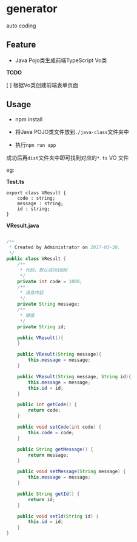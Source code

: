# generator
auto coding 

## Feature

- Java Pojo类生成前端TypeScript Vo类

**TODO**

[ ] 根据Vo类创建前端表单页面

## Usage

- npm install

- 将Java POJO类文件放到`./java-class`文件夹中


- 执行`npm run app`

成功后再`dist`文件夹中即可找到对应的`*.ts` VO 文件


eg:

**Test.ts**

```
export class VResult { 
	code : string;
	message : string;
	id : string;
}
```

**VResult.java**

```java

/**
 * Created by Administrator on 2017-03-30.
 */
public class VResult {
    /**
     * 代码，默认成功1000
     */
    private int code = 1000;
    /**
     * 消息内容
     */
    private String message;
    /**
     * 键值
     */
    private String id;

    public VResult(){
    }

    public VResult(String message){
        this.message = message;
    }

    public VResult(String message, String id){
        this.message = message;
        this.id = id;
    }

    public int getCode() {
        return code;
    }

    public void setCode(int code) {
        this.code = code;
    }

    public String getMessage() {
        return message;
    }

    public void setMessage(String message) {
        this.message = message;
    }

    public String getId() {
        return id;
    }

    public void setId(String id) {
        this.id = id;
    }
}
```